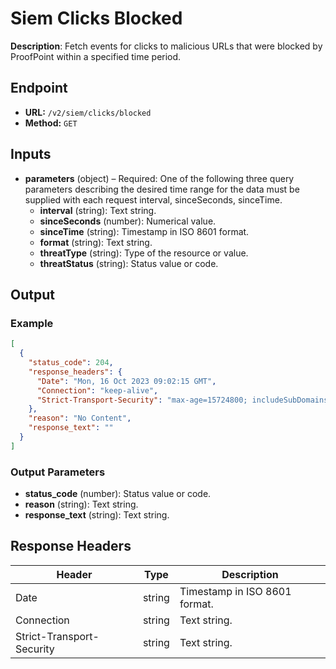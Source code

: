 # Siem Clicks Blocked

**Description**: Fetch events for clicks to malicious URLs that were blocked by ProofPoint within a specified time period.

## Endpoint

- **URL:** `/v2/siem/clicks/blocked`
- **Method:** `GET`
## Inputs

- **parameters** (object) – Required: One of the following three query parameters describing the desired time range for the data must be supplied with each request interval, sinceSeconds, sinceTime.
  - **interval** (string): Text string.
  - **sinceSeconds** (number): Numerical value.
  - **sinceTime** (string): Timestamp in ISO 8601 format.
  - **format** (string): Text string.
  - **threatType** (string): Type of the resource or value.
  - **threatStatus** (string): Status value or code.
## Output

### Example

```json
[
  {
    "status_code": 204,
    "response_headers": {
      "Date": "Mon, 16 Oct 2023 09:02:15 GMT",
      "Connection": "keep-alive",
      "Strict-Transport-Security": "max-age=15724800; includeSubDomains"
    },
    "reason": "No Content",
    "response_text": ""
  }
]
```
### Output Parameters

- **status_code** (number): Status value or code.
- **reason** (string): Text string.
- **response_text** (string): Text string.
## Response Headers

| Header | Type | Description |
|--------|------|-------------|
| Date | string | Timestamp in ISO 8601 format. |
| Connection | string | Text string. |
| Strict-Transport-Security | string | Text string. |